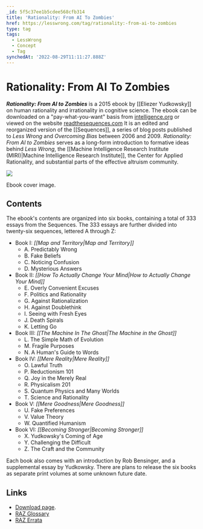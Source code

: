 ```yaml
---
_id: 5f5c37ee1b5cdee568cfb314
title: 'Rationality: From AI To Zombies'
href: https://lesswrong.com/tag/rationality:-from-ai-to-zombies
type: tag
tags:
  - LessWrong
  - Concept
  - Tag
synchedAt: '2022-08-29T11:11:27.888Z'
---
```

# Rationality: From AI To Zombies

***Rationality: From AI to Zombies*** is a 2015 ebook by [[Eliezer Yudkowsky]] on human rationality and irrationality in cognitive science. The ebook can be downloaded on a "pay-what-you-want" basis from [intelligence.org](https://intelligence.org/rationality-ai-zombies) or viewed on the website [readthesequences.com](https://www.readthesequences.com/) It is an edited and reorganized version of the [[Sequences]], a series of blog posts published to *Less Wrong* and *Overcoming Bias* between 2006 and 2009. *Rationality: From AI to Zombies* serves as a long-form introduction to formative ideas behind *Less Wrong*, the [[Machine Intelligence Research Institute (MIRI)|Machine Intelligence Research Institute]], the Center for Applied Rationality, and substantial parts of the effective altruism community.

![](https://wiki.lesswrong.com/images/2/23/Rationality-Angled-Cover-Web.jpg)

Ebook cover image.

Contents
--------

The ebook's contents are organized into six books, containing a total of 333 essays from the Sequences. The 333 essays are further divided into twenty-six sequences, lettered A through Z:

*   Book I: *[[Map and Territory|Map and Territory]]*
    *   A. Predictably Wrong
    *   B. Fake Beliefs
    *   C. Noticing Confusion
    *   D. Mysterious Answers
*   Book II: *[[How To Actually Change Your Mind|How to Actually Change Your Mind]]*
    *   E. Overly Convenient Excuses
    *   F. Politics and Rationality
    *   G. Against Rationalization
    *   H. Against Doublethink
    *   I. Seeing with Fresh Eyes
    *   J. Death Spirals
    *   K. Letting Go
*   Book III: *[[The Machine In The Ghost|The Machine in the Ghost]]*
    *   L. The Simple Math of Evolution
    *   M. Fragile Purposes
    *   N. A Human's Guide to Words
*   Book IV: *[[Mere Reality|Mere Reality]]*
    *   O. Lawful Truth
    *   P. Reductionism 101
    *   Q. Joy in the Merely Real
    *   R. Physicalism 201
    *   S. Quantum Physics and Many Worlds
    *   T. Science and Rationality
*   Book V: *[[Mere Goodness|Mere Goodness]]*
    *   U. Fake Preferences
    *   V. Value Theory
    *   W. Quantified Humanism
*   Book VI: *[[Becoming Stronger|Becoming Stronger]]*
    *   X. Yudkowsky's Coming of Age
    *   Y. Challenging the Difficult
    *   Z. The Craft and the Community

Each book also comes with an introduction by Rob Bensinger, and a supplemental essay by Yudkowsky. There are plans to release the six books as separate print volumes at some unknown future date.

Links
-----

*   [Download page](https://intelligence.org/rationality-ai-zombies).
*   [RAZ Glossary](https://www.lesswrong.com/tag/raz-glossary)
*   [RAZ Errata](https://www.lesswrong.com/tag/raz-errata)